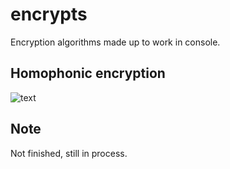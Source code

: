 # encrypts

Encryption algorithms made up to work in console.

## Homophonic encryption

![text](homophonic-encryptionimg/img1.PNG)

## Note

Not finished, still in process.
